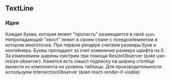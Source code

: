 ## TextLine

### Идея

Каждая буква, которая может "пропасть" размещается в свой `span`. Непропадающий "хвост" лежит в своем спане с псевдоэлементом в котором многоточие. При первом рендере считаем размеры букв и контейнера. Буквы пропадают за счет изменения размера шрифта на 0. За изменением ширины смотрим при помощи ResizeObserver (взял use-resize-observer). Кажется есть смысл подписку на ширину столбца вынести из компонента на уровень таблицы. Для производительности используем IntersectionObserver (взял react-render-if-visible)  